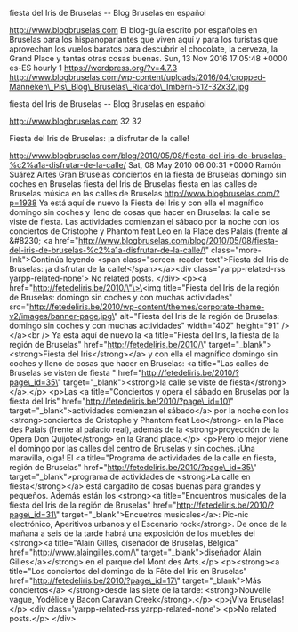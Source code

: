 fiesta del Iris de Bruselas -- Blog Bruselas en español

http://www.blogbruselas.com El blog-guía escrito por españoles en
Bruselas para los hispanoparlantes que viven aquí y para los turistas
que aprovechan los vuelos baratos para descubrir el chocolate, la
cerveza, la Grand Place y tantas otras cosas buenas. Sun, 13 Nov 2016
17:05:48 +0000 es-ES hourly 1 https://wordpress.org/?v=4.7.3
http://www.blogbruselas.com/wp-content/uploads/2016/04/cropped-Manneken\_Pis\_Blog\_Bruselas\_Ricardo\_Imbern-512-32x32.jpg

fiesta del Iris de Bruselas -- Blog Bruselas en español

http://www.blogbruselas.com 32 32

Fiesta del Iris de Bruselas: ¡a disfrutar de la calle!

http://www.blogbruselas.com/blog/2010/05/08/fiesta-del-iris-de-bruselas-%c2%a1a-disfrutar-de-la-calle/
Sat, 08 May 2010 06:00:31 +0000 Ramón Suárez Artes Gran Bruselas
conciertos en la fiesta de Bruselas domingo sin coches en Bruselas
fiesta del Iris de Bruselas fiesta en las calles de Bruselas música en
las calles de Bruselas http://www.blogbruselas.com/?p=1938 Ya está aquí
de nuevo la Fiesta del Iris y con ella el magnífico domingo sin coches y
lleno de cosas que hacer en Bruselas: la calle se viste de fiesta. Las
actividades comienzan el sábado por la noche con los conciertos de
Cristophe y Phantom feat Leo en la Place des Palais (frente al &\#8230;
\<a
href=\"http://www.blogbruselas.com/blog/2010/05/08/fiesta-del-iris-de-bruselas-%c2%a1a-disfrutar-de-la-calle/\"
class=\"more-link\"\>Continúa leyendo \<span
class=\"screen-reader-text\"\>Fiesta del Iris de Bruselas: ¡a disfrutar
de la calle!\</span\>\</a\>\<div class=\'yarpp-related-rss
yarpp-related-none\'\> No related posts. \</div\> \<p\>\<a
href=\"http://fetedeliris.be/2010/\"\>\<img title=\"Fiesta del Iris de
la región de Bruselas: domingo sin coches y con muchas actividades\"
src=\"http://fetedeliris.be/2010/wp-content/themes/corporate-theme-v2/images/banner-page.jpg\"
alt=\"Fiesta del Iris de la región de Bruselas: domingo sin coches y con
muchas actividades\" width=\"402\" height=\"91\" /\>\</a\>\<br /\> Ya
está aquí de nuevo la \<a title=\"Fiesta del Iris, la fiesta de la
región de Bruselas\" href=\"http://fetedeliris.be/2010/\"
target=\"\_blank\"\>\<strong\>Fiesta del Iris\</strong\>\</a\> y con
ella el magnífico domingo sin coches y lleno de cosas que hacer en
Bruselas: \<a title=\"Las calles de Bruselas se visten de fiesta \"
href=\"http://fetedeliris.be/2010/?page\_id=35\"
target=\"\_blank\"\>\<strong\>la calle se viste de
fiesta\</strong\>\</a\>.\</p\> \<p\>Las \<a title=\"Conciertos y opera
el sábado en Bruselas por la fiesta del Iris\"
href=\"http://fetedeliris.be/2010/?page\_id=10\"
target=\"\_blank\"\>actividades comienzan el sábado\</a\> por la noche
con los \<strong\>conciertos de Cristophe y Phantom feat Leo\</strong\>
en la Place des Palais (frente al palacio real), además de la
\<strong\>proyección de la Opera Don Quijote\</strong\> en la Grand
place.\</p\> \<p\>Pero lo mejor viene el domingo por las calles del
centro de Bruselas y sin coches. ¡Una maravilla, oiga! El \<a
title=\"Programa de actividades de la calle en fiesta, región de
Bruselas\" href=\"http://fetedeliris.be/2010/?page\_id=35\"
target=\"\_blank\"\>programa de actividades de \<strong\>La calle en
fiesta\</strong\>\</a\> está cargadito de cosas buenas para grandes y
pequeños. Además están los \<strong\>\<a title=\"Encuentros musicales de
la fiesta del Iris de la región de Bruselas\"
href=\"http://fetedeliris.be/2010/?page\_id=31\"
target=\"\_blank\"\>Encuetros musicales\</a\>: Pic-nic electrónico,
Aperitivos urbanos y el Escenario rock\</strong\>. De once de la mañana
a seis de la tarde habrá una exposición de los muebles del \<strong\>\<a
title=\"Alain Gilles, diseñador de Bruselas, Bélgica\"
href=\"http://www.alaingilles.com/\" target=\"\_blank\"\>diseñador Alain
Gilles\</a\>\</strong\> en el parque del Mont des Arts.\</p\>
\<p\>\<strong\>\<a title=\"Los conciertos del domingo de la Fête del
Iris en Bruselas\" href=\"http://fetedeliris.be/2010/?page\_id=17\"
target=\"\_blank\"\>Más conciertos\</a\> \</strong\>desde las siete de
la tarde: \<strong\>Nouvelle vague, Yodélice y Bacon Caravan
Creek\</strong\>.\</p\> \<p\>¡Viva Bruselas!\</p\> \<div
class=\'yarpp-related-rss yarpp-related-none\'\> \<p\>No related
posts.\</p\> \</div\>
